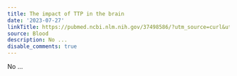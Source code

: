 ```yaml
---
title: The impact of TTP in the brain
date: '2023-07-27'
linkTitle: https://pubmed.ncbi.nlm.nih.gov/37498586/?utm_source=curl&utm_medium=rss&utm_campaign=journals&utm_content=7603509&fc=None&ff=20230728180721&v=2.17.9.post6+86293ac
source: Blood
description: No ...
disable_comments: true
---
```

No ...